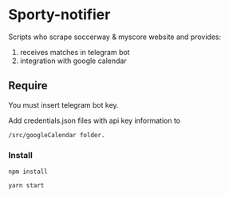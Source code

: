 # Sporty-notifier

Scripts who scrape soccerway & myscore website and provides:
 1) receives matches in telegram bot  
 2) integration with google calendar

## Require

You must insert telegram bot key.

Add credentials.json files with api key information to

 ```
 /src/googleCalendar folder.
```

### Install

```
npm install

yarn start
```
